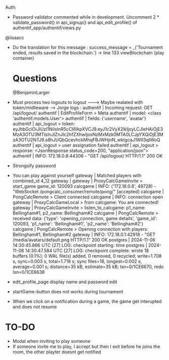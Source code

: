 Auth:
- Password validator commented while in development. Uncomment 2 * validate_password() in api_signup() and api_edit_profile() of authentif_app/authentif/views.py

@iisaacc
- Do the translation for this message :
      success_message = _('Tournament ended, results saved in the blockchain.')
      -> line 133 viewBlockchain (play container)



  # Questions


  @BenjaminLarger
- Must process two logouts to logout ---> Maybe realated with token/midlleware --> Jorge
    logs : authentif   | Incoming request: GET /api/logout/
    authentif   | EditProfileForm > Meta
    authentif   | model: <class 'authentif.models.User'>
    authentif   | fields: ('username', 'avatar')
    authentif   | api_logout > token: eyJhbGciOiJIUzI1NiIsInR5cCI6IkpXVCJ9.eyJ1c2VyX2lkIjoyLCJleHAiOjE3MzA3OTU3MTIsInJlZnJlc2hfZXhwIjoxNzMxMzk0MTA0LCJpYXQiOjE3MzA3OTU2NTJ9.s8hJUQbQcevhckMhqFBJWHjnN_wktgcaJ1WIl3qIWoQ
    authentif   | api_logout > user assignation failed
    authentif   | api_logout > response: <JsonResponse status_code=200, "application/json">
    authentif   | INFO:     172.18.0.8:44306 - "GET /api/logout/ HTTP/1.1" 200 OK
- Strongsify password
- You can play against yourself
  gateway     | Matched players with combined_id 4_12
gateway     | 
gateway     | ProxyCalcGameInvite > start_game game_id: 120093
calcgame    | INFO:     ('172.18.0.8', 49728) - "WebSocket /pongcalc_consumer/remote/pong/" [accepted]
calcgame    | PongCalcRemote > Client connected
calcgame    | INFO:     connection open
gateway     | ProxyCalcGameLocal > from calcgame: You are connected!
gateway     | ProxyCalcGameInvite > listen_to_calcgame:  p1_name: Bellingham#1, p2_name: Bellingham#2
calcgame    | PongCalcRemote > received data: {'type': 'opening_connection, game details', 'game_id': 120093, 'p1_name': 'Bellingham#1', 'p2_name': 'Bellingham#2'}
calcgame    | PongCalcRemote > Opening connection with players: Bellingham#1, Bellingham#2
gateway     | INFO:     172.18.0.1:42918 - "GET /media/avatars/default.png HTTP/1.1" 200 OK
postgres    | 2024-11-06 14:30:45.866 UTC [27] LOG:  checkpoint starting: time
postgres    | 2024-11-06 14:30:47.584 UTC [27] LOG:  checkpoint complete: wrote 18 buffers (0.1%); 0 WAL file(s) added, 0 removed, 0 recycled; write=1.708 s, sync=0.003 s, total=1.718 s; sync files=18, longest=0.002 s, average=0.001 s; distance=35 kB, estimate=35 kB; lsn=0/1CE6670, redo lsn=0/1CE6638
- edit_profile_page display name and password edit
- startGame-button does not works during tournament
- When we click on a notification during a game, the game get interupted and does not resume


# TO-DO
  - Modal when inviting to play someone
  - If someone invite me to play, I accept but then I exit before he joins the room, the other playter doesnt get notified
